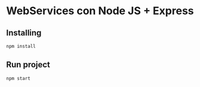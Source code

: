 # WebServices con Node JS + Express

## Installing 

```bash
npm install
```

## Run project

```bash
npm start
```